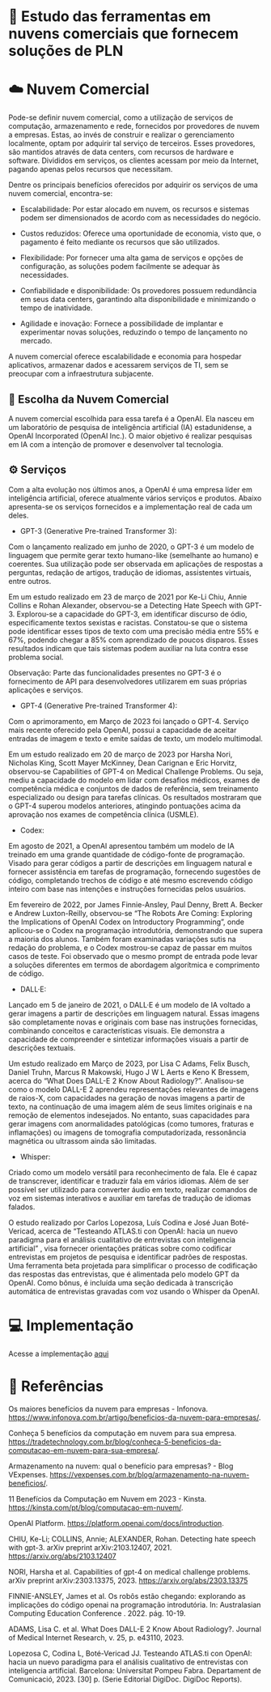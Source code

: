# 🚀 Estudo das ferramentas em nuvens comerciais que fornecem soluções de PLN

# ☁️ Nuvem Comercial

Pode-se definir nuvem comercial, como a utilização de serviços de computação, armazenamento e rede, fornecidos por provedores de nuvem a empresas. Estas, ao invés de construir e realizar o gerenciamento localmente, optam por adquirir tal serviço de terceiros. Esses provedores, são mantidos através de data centers, com recursos de hardware e software. Divididos em serviços, os clientes acessam por meio da Internet, pagando apenas pelos recursos que necessitam.

Dentre os principais benefícios oferecidos por adquirir os serviços de uma nuvem comercial, encontra-se:

 - Escalabilidade: Por estar alocado em nuvem, os recursos e sistemas podem ser dimensionados de acordo com as necessidades do negócio. 

- Custos reduzidos: Oferece uma oportunidade de economia, visto que, o pagamento é feito mediante os recursos que são utilizados. 

- Flexibilidade: Por fornecer uma alta gama de serviços e opções de configuração, as soluções podem facilmente se adequar às necessidades.

- Confiabilidade e disponibilidade: Os provedores possuem redundância em seus data centers, garantindo alta disponibilidade e minimizando o tempo de inatividade. 

- Agilidade e inovação: Fornece a possibilidade de implantar e experimentar novas soluções, reduzindo o tempo de lançamento no mercado. 

A nuvem comercial oferece escalabilidade e economia para hospedar aplicativos, armazenar dados e acessarem serviços de TI, sem se preocupar com a infraestrutura subjacente.

## 🔎 Escolha da Nuvem Comercial

A nuvem comercial escolhida para essa tarefa é a OpenAI. Ela nasceu em um   laboratório de pesquisa de inteligência artificial (IA) estadunidense, a OpenAI Incorporated (OpenAI Inc.). O maior objetivo é realizar pesquisas em IA com a intenção de promover e desenvolver tal tecnologia. 

## ⚙️ Serviços 

Com a alta evolução nos últimos anos, a OpenAI é uma empresa líder em inteligência artificial, oferece atualmente vários serviços e produtos. Abaixo apresenta-se os serviços fornecidos e a implementação real de cada um deles.

- GPT-3 (Generative Pre-trained Transformer 3):

Com o lançamento realizado em junho de 2020, o GPT-3 é um modelo de linguagem que permite gerar texto humano-like (semelhante ao humano) e coerentes. Sua utilização pode ser observada em aplicações de respostas a perguntas, redação de artigos, tradução de idiomas, assistentes virtuais, entre outros. 

Em um estudo realizado em 23 de março de 2021 por Ke-Li Chiu, Annie Collins e Rohan Alexander, observou-se a Detecting Hate Speech with GPT-3. Explorou-se a capacidade do GPT-3, em identificar discurso de ódio, especificamente textos sexistas e racistas. Constatou-se que o sistema pode identificar esses tipos de texto com uma precisão média entre 55% e 67%, podendo chegar a 85% com aprendizado de poucos disparos. Esses resultados indicam que tais sistemas podem auxiliar na luta contra esse problema social.

Observação: Parte das funcionalidades presentes no GPT-3 é o fornecimento de API para desenvolvedores utilizarem em suas próprias aplicações e serviços. 

- GPT-4 (Generative Pre-trained Transformer 4):

Com o aprimoramento, em Março de 2023 foi lançado o GPT-4. Serviço mais recente oferecido pela OpenAI, possui a capacidade de aceitar entradas de imagem e texto e emite saídas de texto, um modelo multimodal.

Em um estudo realizado em 20 de março de 2023 por Harsha Nori, Nicholas King, Scott Mayer McKinney, Dean Carignan e Eric Horvitz, observou-se Capabilities of GPT-4 on Medical Challenge Problems. Ou seja, mediu a capacidade do modelo em lidar com desafios médicos, exames de competência médica e conjuntos de dados de referência, sem treinamento especializado ou design para tarefas clínicas. Os resultados mostraram que o GPT-4 superou modelos anteriores, atingindo pontuações acima da aprovação nos exames de competência clínica (USMLE). 

- Codex: 

Em agosto de 2021, a OpenAI apresentou também um modelo de IA treinado em uma grande quantidade de código-fonte de programação. Visado para gerar códigos a partir de descrições em linguagem natural e fornecer assistência em tarefas de programação, fornecendo sugestões de código, completando trechos de código e até mesmo escrevendo código inteiro com base nas intenções e instruções fornecidas pelos usuários.

Em fevereiro de 2022, por James Finnie-Ansley, Paul Denny, Brett A. Becker e Andrew Luxton-Reilly, observou-se  “The Robots Are Coming: Exploring the Implications of OpenAI Codex on Introductory Programming”, onde aplicou-se o Codex na programação introdutória, demonstrando que supera a maioria dos alunos. Também foram examinadas variações sutis na redação do problema, e o Codex mostrou-se capaz de passar em muitos casos de teste. Foi observado que o mesmo prompt de entrada pode levar a soluções diferentes em termos de abordagem algorítmica e comprimento de código. 

- DALL·E:

Lançado em 5 de janeiro de 2021, o DALL·E é um modelo de IA voltado a gerar imagens a partir de descrições em linguagem natural. Essas imagens são completamente novas e originais com base nas instruções fornecidas, combinando conceitos e características visuais. Ele demonstra a capacidade de compreender e sintetizar informações visuais a partir de descrições textuais.

Um estudo realizado em Março de 2023, por Lisa C Adams, Felix Busch, Daniel Truhn, Marcus R Makowski, Hugo J W L Aerts e Keno K Bressem, acerca do “What Does DALL-E 2 Know About Radiology?”. Analisou-se como o modelo DALL-E 2 aprendeu representações relevantes de imagens de raios-X, com capacidades na geração de novas imagens a partir de texto, na continuação de uma imagem além de seus limites originais e na remoção de elementos indesejados. No entanto, suas capacidades para gerar imagens com anormalidades patológicas (como tumores, fraturas e inflamações) ou imagens de tomografia computadorizada, ressonância magnética ou ultrassom ainda são limitadas. 


- Whisper:

Criado como um modelo versátil para reconhecimento de fala. Ele é capaz de transcrever, identificar e traduzir fala em vários idiomas. Além de ser possível ser utilizado para converter áudio em texto, realizar comandos de voz em sistemas interativos e auxiliar em tarefas de tradução de idiomas falados.

O estudo realizado por Carlos Lopezosa, Luís Codina e José Juan Boté-Vericad, acerca de “Testeando ATLAS.ti con OpenAI: hacia un nuevo paradigma para el análisis cualitativo de entrevistas con inteligencia artificial” , visa fornecer orientações práticas sobre como codificar entrevistas em projetos de pesquisa e identificar padrões de respostas. Uma ferramenta beta projetada para simplificar o processo de codificação das respostas das entrevistas, que é alimentada pelo modelo GPT da OpenAI. Como bônus, é incluída uma seção dedicada à transcrição automática de entrevistas gravadas com voz usando o Whisper da OpenAI.

# 💻 Implementação

Acesse a implementação <a href="">aqui</a>


# 📝 Referências

Os maiores benefícios da nuvem para empresas - Infonova. https://www.infonova.com.br/artigo/beneficios-da-nuvem-para-empresas/.

Conheça 5 benefícios da computação em nuvem para sua empresa. https://tradetechnology.com.br/blog/conheca-5-beneficios-da-computacao-em-nuvem-para-sua-empresa/.

Armazenamento na nuvem: qual o benefício para empresas? - Blog VExpenses. https://vexpenses.com.br/blog/armazenamento-na-nuvem-beneficios/.

11 Benefícios da Computação em Nuvem em 2023 - Kinsta. https://kinsta.com/pt/blog/computacao-em-nuvem/. 

OpenAI Platform. https://platform.openai.com/docs/introduction. 

CHIU, Ke-Li; COLLINS, Annie; ALEXANDER, Rohan. Detecting hate speech with gpt-3. arXiv preprint arXiv:2103.12407, 2021. https://arxiv.org/abs/2103.12407 

NORI, Harsha et al. Capabilities of gpt-4 on medical challenge problems. arXiv preprint arXiv:2303.13375, 2023. https://arxiv.org/abs/2303.13375 


FINNIE-ANSLEY, James et al. Os robôs estão chegando: explorando as implicações do código openai na programação introdutória. In: Australasian Computing Education Conference . 2022. pág. 10-19.


ADAMS, Lisa C. et al. What Does DALL-E 2 Know About Radiology?. Journal of Medical Internet Research, v. 25, p. e43110, 2023.


Lopezosa C, Codina L, Boté-Vericad JJ. Testeando ATLAS.ti con OpenAI: hacia un nuevo paradigma para el análisis cualitativo de entrevistas con inteligencia artificial. Barcelona: Universitat Pompeu Fabra. Departament de Comunicació, 2023. [30] p. (Serie Editorial DigiDoc. DigiDoc Reports).
